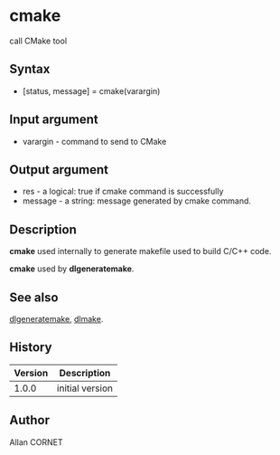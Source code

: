

# cmake

call CMake tool

## Syntax

- [status, message] = cmake(varargin)

## Input argument

 - varargin - command to send to CMake

## Output argument

 - res - a logical: true if cmake command is successfully
 - message - a string: message generated by cmake command.

## Description


  <p><b>cmake</b> used internally to generate makefile used to build C/C++ code.</p>
  <p><b>cmake</b> used by <b>dlgeneratemake</b>.</p>


## See also

[dlgeneratemake](dlgeneratemake.md), [dlmake](dlmake.md).
## History

|Version|Description|
|------|------|
|1.0.0|initial version|


## Author

Allan CORNET



